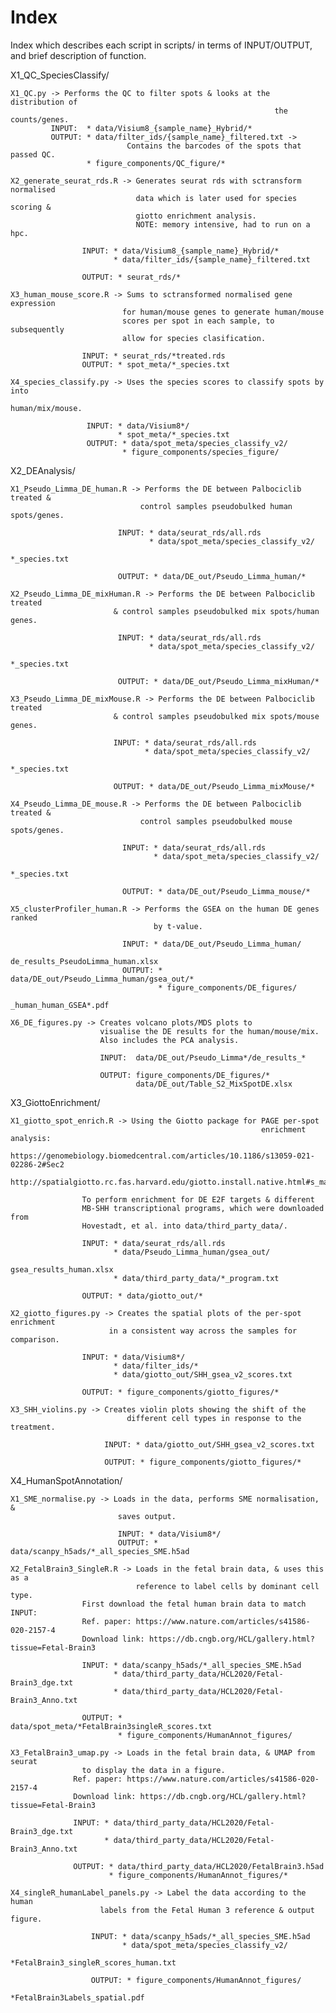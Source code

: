 # Index
Index which describes each script in scripts/ in terms of INPUT/OUTPUT, and 
brief description of function.

X1_QC_SpeciesClassify/

    X1_QC.py -> Performs the QC to filter spots & looks at the distribution of 
                                                               the counts/genes.
             INPUT:  * data/Visium8_{sample_name}_Hybrid/*
             OUTPUT: * data/filter_ids/{sample_name}_filtered.txt -> 
                              Contains the barcodes of the spots that passed QC.       
                     * figure_components/QC_figure/*
                     
    X2_generate_seurat_rds.R -> Generates seurat rds with sctransform normalised
                                data which is later used for species scoring &
                                giotto enrichment analysis.
                                NOTE: memory intensive, had to run on a hpc.
                                
                    INPUT: * data/Visium8_{sample_name}_Hybrid/*
                           * data/filter_ids/{sample_name}_filtered.txt
                           
                    OUTPUT: * seurat_rds/*
                    
    X3_human_mouse_score.R -> Sums to sctransformed normalised gene expression
                             for human/mouse genes to generate human/mouse 
                             scores per spot in each sample, to subsequently
                             allow for species clasification.
                             
                    INPUT: * seurat_rds/*treated.rds
                    OUTPUT: * spot_meta/*_species.txt
                    
    X4_species_classify.py -> Uses the species scores to classify spots by into
                                                                human/mix/mouse.
                                    
                     INPUT: * data/Visium8*/
                            * spot_meta/*_species.txt
                     OUTPUT: * data/spot_meta/species_classify_v2/
                             * figure_components/species_figure/
                             
X2_DEAnalysis/

    X1_Pseudo_Limma_DE_human.R -> Performs the DE between Palbociclib treated & 
                                 control samples pseudobulked human spots/genes.
                            
                            INPUT: * data/seurat_rds/all.rds
                                   * data/spot_meta/species_classify_v2/
                                                                   *_species.txt
                            
                            OUTPUT: * data/DE_out/Pseudo_Limma_human/*
                            
    X2_Pseudo_Limma_DE_mixHuman.R -> Performs the DE between Palbociclib treated 
                           & control samples pseudobulked mix spots/human genes.
    
                            INPUT: * data/seurat_rds/all.rds
                                   * data/spot_meta/species_classify_v2/
                                                                   *_species.txt
                            
                            OUTPUT: * data/DE_out/Pseudo_Limma_mixHuman/*
    
    X3_Pseudo_Limma_DE_mixMouse.R -> Performs the DE between Palbociclib treated 
                           & control samples pseudobulked mix spots/mouse genes.
                           
                           INPUT: * data/seurat_rds/all.rds
                                  * data/spot_meta/species_classify_v2/
                                                                   *_species.txt
                            
                           OUTPUT: * data/DE_out/Pseudo_Limma_mixMouse/*
    
    X4_Pseudo_Limma_DE_mouse.R -> Performs the DE between Palbociclib treated & 
                                 control samples pseudobulked mouse spots/genes.
                                 
                             INPUT: * data/seurat_rds/all.rds
                                    * data/spot_meta/species_classify_v2/
                                                                   *_species.txt
                            
                             OUTPUT: * data/DE_out/Pseudo_Limma_mouse/*
                           
    X5_clusterProfiler_human.R -> Performs the GSEA on the human DE genes ranked
                                    by t-value.       
                             
                             INPUT: * data/DE_out/Pseudo_Limma_human/
                                               de_results_PseudoLimma_human.xlsx
                             OUTPUT: * data/DE_out/Pseudo_Limma_human/gsea_out/*
                                     * figure_components/DE_figures/
                                                          _human_human_GSEA*.pdf
                                                          
    X6_DE_figures.py -> Creates volcano plots/MDS plots to 
                        visualise the DE results for the human/mouse/mix. 
                        Also includes the PCA analysis.
                        
                        INPUT:  data/DE_out/Pseudo_Limma*/de_results_*
                        
                        OUTPUT: figure_components/DE_figures/*
                                data/DE_out/Table_S2_MixSpotDE.xlsx
                    
X3_GiottoEnrichment/

    X1_giotto_spot_enrich.R -> Using the Giotto package for PAGE per-spot 
                                                            enrichment analysis:
                    https://genomebiology.biomedcentral.com/articles/10.1186/s13059-021-02286-2#Sec2
                    http://spatialgiotto.rc.fas.harvard.edu/giotto.install.native.html#s_macos
                    
                    To perform enrichment for DE E2F targets & different 
                    MB-SHH transcriptional programs, which were downloaded from
                    Hovestadt, et al. into data/third_party_data/.
                    
                    INPUT: * data/seurat_rds/all.rds
                           * data/Pseudo_Limma_human/gsea_out/
                                                         gsea_results_human.xlsx
                           * data/third_party_data/*_program.txt
                           
                    OUTPUT: * data/giotto_out/*
      
    X2_giotto_figures.py -> Creates the spatial plots of the per-spot enrichment
                          in a consistent way across the samples for comparison.
                          
                    INPUT: * data/Visium8*/
                           * data/filter_ids/*
                           * data/giotto_out/SHH_gsea_v2_scores.txt
                           
                    OUTPUT: * figure_components/giotto_figures/*
                    
    X3_SHH_violins.py -> Creates violin plots showing the shift of the 
                              different cell types in response to the treatment. 
                              
                         INPUT: * data/giotto_out/SHH_gsea_v2_scores.txt
                              
                         OUTPUT: * figure_components/giotto_figures/*
                            
X4_HumanSpotAnnotation/

    X1_SME_normalise.py -> Loads in the data, performs SME normalisation, &
                            saves output.
                            
                            INPUT: * data/Visium8*/
                            OUTPUT: * data/scanpy_h5ads/*_all_species_SME.h5ad

    X2_FetalBrain3_SingleR.R -> Loads in the fetal brain data, & uses this as a
                                reference to label cells by dominant cell type.
                    First download the fetal human brain data to match INPUT:
                    Ref. paper: https://www.nature.com/articles/s41586-020-2157-4
                    Download link: https://db.cngb.org/HCL/gallery.html?tissue=Fetal-Brain3

                    INPUT: * data/scanpy_h5ads/*_all_species_SME.h5ad
                           * data/third_party_data/HCL2020/Fetal-Brain3_dge.txt
                           * data/third_party_data/HCL2020/Fetal-Brain3_Anno.txt
                           
                    OUTPUT: * data/spot_meta/*FetalBrain3singleR_scores.txt
                            * figure_components/HumanAnnot_figures/

    X3_FetalBrain3_umap.py -> Loads in the fetal brain data, & UMAP from seurat 
                    to display the data in a figure.
                  Ref. paper: https://www.nature.com/articles/s41586-020-2157-4
                  Download link: https://db.cngb.org/HCL/gallery.html?tissue=Fetal-Brain3
                  
                  INPUT: * data/third_party_data/HCL2020/Fetal-Brain3_dge.txt
                         * data/third_party_data/HCL2020/Fetal-Brain3_Anno.txt
                         
                  OUTPUT: * data/third_party_data/HCL2020/FetalBrain3.h5ad
                          * figure_components/HumanAnnot_figures/*

    X4_singleR_humanLabel_panels.py -> Label the data according to the human 
                        labels from the Fetal Human 3 reference & output figure.
                      
                      INPUT: * data/scanpy_h5ads/*_all_species_SME.h5ad
                             * data/spot_meta/species_classify_v2/
                                           *FetalBrain3_singleR_scores_human.txt
                                           
                      OUTPUT: * figure_components/HumanAnnot_figures/
                                                  *FetalBrain3Labels_spatial.pdf
    
    
    
    
    
    
    

    










                   